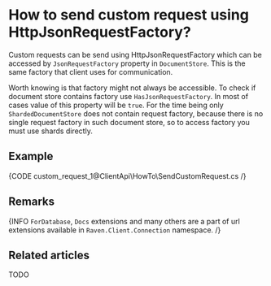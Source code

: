 # How to send custom request using HttpJsonRequestFactory?

Custom requests can be send using HttpJsonRequestFactory which can be accessed by `JsonRequestFactory` property in `DocumentStore`. This is the same factory that client uses for communication.

Worth knowing is that factory might not always be accessible. To check if document store contains factory use `HasJsonRequestFactory`. In most of cases value of this property will be `true`. For the time being only `ShardedDocumentStore` does not contain request factory, because there is no single request factory in such document store, so to access factory you must use shards directly.

## Example

{CODE custom_request_1@ClientApi\HowTo\SendCustomRequest.cs /}

## Remarks

{INFO `ForDatabase`, `Docs` extensions and many others are a part of url extensions available in `Raven.Client.Connection` namespace. /}

## Related articles

TODO